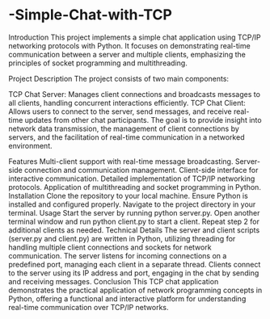 # -Simple-Chat-with-TCP

Introduction
This project implements a simple chat application using TCP/IP networking protocols with Python. It focuses on demonstrating real-time communication between a server and multiple clients, emphasizing the principles of socket programming and multithreading.

Project Description
The project consists of two main components:

TCP Chat Server: Manages client connections and broadcasts messages to all clients, handling concurrent interactions efficiently.
TCP Chat Client: Allows users to connect to the server, send messages, and receive real-time updates from other chat participants.
The goal is to provide insight into network data transmission, the management of client connections by servers, and the facilitation of real-time communication in a networked environment.

Features
Multi-client support with real-time message broadcasting.
Server-side connection and communication management.
Client-side interface for interactive communication.
Detailed implementation of TCP/IP networking protocols.
Application of multithreading and socket programming in Python.
Installation
Clone the repository to your local machine.
Ensure Python is installed and configured properly.
Navigate to the project directory in your terminal.
Usage
Start the server by running python server.py.
Open another terminal window and run python client.py to start a client.
Repeat step 2 for additional clients as needed.
Technical Details
The server and client scripts (server.py and client.py) are written in Python, utilizing threading for handling multiple client connections and sockets for network communication.
The server listens for incoming connections on a predefined port, managing each client in a separate thread.
Clients connect to the server using its IP address and port, engaging in the chat by sending and receiving messages.
Conclusion
This TCP chat application demonstrates the practical application of network programming concepts in Python, offering a functional and interactive platform for understanding real-time communication over TCP/IP networks.
